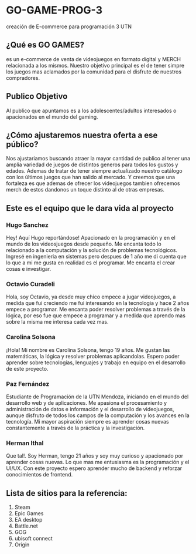 # GO-GAME-PROG-3
creación de E-commerce para programación 3 UTN
## ¿Qué es GO GAMES?

es un e-commerce de venta de videojuegos en formato digital y MERCH relacionada a los mismos. Nuestro objetivo principal es el de tener simpre los juegos mas aclamados por la comunidad para el disfrute de nuestros compradores.

## Publico Objetivo

Al publico que apuntamos es a los adolescentes/adultos interesados o apacionados en el mundo del gaming.

## ¿Cómo ajustaremos nuestra oferta a ese público? 
Nos ajustariamos buscando atraer la mayor cantidad de publico al tener una amplia variedad de juegos de distintos generos para todos los gustos y edades. Ademas de tratar de tener siempre actualizado nuestro catálogo con los últimos juegos que han salido al mercado. Y creemos que una fortaleza es que ademas de ofrecer los videojuegos tambien ofrecemos merch de estos dandonos un toque distinto al de otras empresas.

## Este es el equipo que le dara vida al proyecto

### **Hugo Sanchez**

Hey! Aquí Hugo reportándose! Apacionado en la programación y en el mundo de los videosjuegos desde pequeño. Me encanta todo lo relacionado a la computación y la solución de problemas tecnológicos. Ingresé en ingenieria en sistemas pero despues de 1 año me di cuenta que lo que a mi me gusta en realidad es el programar. Me encanta el crear cosas e investigar.  

### **Octavio Curadeli**

Hola, soy Octavio, ya desde muy chico empece a jugar videojuegos, a medida que fui creciendo me fui interesando en la tecnologia y hace 2 años empece a programar. Me encanta poder resolver problemas a través de la lógica, por eso fue que empece a programar y a medida que aprendo mas sobre la misma me interesa cada vez mas.

### **Carolina Solsona**

¡Hola! Mi nombre es Carolina Solsona, tengo 19 años. Me gustan las matemáticas, la lógica y resolver problemas aplicandolas. Espero poder aprender sobre tecnologías, lenguajes y trabajo en equipo en el desarrollo de este proyecto.

### **Paz Fernández**

Estudiante de Programación de la UTN Mendoza, iniciando en el mundo del desarrollo web y de aplicaciones. Me apasiona el procesamiento y administración de datos e información y el desarrollo de videojuegos, aunque disfruto de todos los campos de la computación y los avances en la tecnología.
Mi mayor aspiración siempre es aprender cosas nuevas constantemente a través de la práctica y la investigación.

### **Herman Ithal**

Que tal!. Soy Herman, tengo 21 años y soy muy curioso y apacionado por aprender cosas nuevas. Lo que mas me entusiasma es la programación y el UI/UX. Con este proyecto espero aprender mucho de backend y reforzar conocimientos de frontend.

## Lista de sitios para la referencia:
1. Steam
2. Epic Games
3. EA desktop
4. Battle.net
5. GOG
6. ubisoft connect
7. Origin

